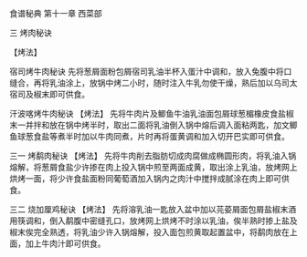 食谱秘典 第十一章 西菜部

三 烤肉秘诀

【烤法】

宿司烤牛肉秘诀
先将葱屑面粉包屑宿司乳油半杯入蛋汁中调和，放入兔腹中将口缝合，再将乳油涂上，放锅中烤二小时，随时注入牛乳勿使干燥，熟后加以乌司太宿司及椒末即可供食。

汗波喀烤牛肉秘诀
【烤法】
先将牛肉片及鲫鱼牛油乳油面包屑球葱楣橡皮食盐椒末一并拌和放在锅中烤半时，取出二面将乳油倒入锅中熔后调入面粘两匙，加文鲫鱼球葱食盐等煮半时加以牛肉同煮，片时再将蛋黄调和加入切开巴实即可供食。

三一 烤鹬肉秘诀
【烤法】
先将牛肉削去脂肪切成肉腐做成椭圆形肉，将乳油入锅熔解，将葱屑食盐少许掺在肉上投入锅中煎至两面成黄，取出涂上乳油，放烤网上烘烤一面，将少许食盐面粉同葡萄酒加入锅内之肉汁中搅拌成腻涂在肉上即可供食。

三二 烧加厘鸡秘诀
【烤法】
先将溶乳油一匙放入盆中加以芫荽屑面包屑盐椒末酒用筷调和，倒入鹬腹中密缝孔口，放烤网上烘烤不时涂以乳油，俟半熟时掺上盐及椒末俟完全熟透，将乳油少许入锅熔解，投入面包煎黄取起置盆中，将鹬肉放在上面，加上牛肉汁即可供食。